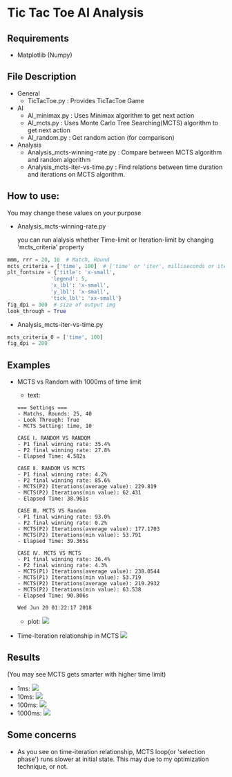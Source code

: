 # Tic Tac Toe AI Analysis

## Requirements
- Matplotlib (Numpy)

## File Description
- General
  - TicTacToe.py : Provides TicTacToe Game
- AI
  - AI_minimax.py : Uses Minimax algorithm to get next action 
  - AI_mcts.py : Uses Monte Carlo Tree Searching(MCTS) algorithm to get next action
  - AI_random.py : Get random action (for comparison)
- Analysis
  - Analysis_mcts-winning-rate.py : Compare between MCTS algorithm and random algorithm
  - Analysis_mcts-iter-vs-time.py : Find relations between time duration and iterations on MCTS algorithm.

## How to use:
 You may change these values on your purpose
  - Analysis_mcts-winning-rate.py
  
    you can run alalysis whether Time-limit or Iteration-limit by changing 'mcts_criteria' property
  ```python
  mmm, rrr = 20, 10  # Match, Round
mcts_criteria = ['time', 100]  # ['time' or 'iter', milliseconds or iteration cycles]
plt_fontsize = {'title': 'x-small',
                'legend': 5,
                'x_lbl': 'x-small',
                'y_lbl': 'x-small',
                'tick_lbl': 'xx-small'}
fig_dpi = 300  # size of output img
look_through = True
   ```
   - Analysis_mcts-iter-vs-time.py
   ```python
   mcts_criteria_0 = ['time', 100]
fig_dpi = 200
```
## Examples
- MCTS vs Random with 1000ms of time limit
  - text:
  ```
  === Settings ===
  - Matchs, Rounds: 25, 40
  - Look Through: True
  - MCTS Setting: time, 10

  CASE Ⅰ. RANDOM VS RANDOM
  - P1 final winning rate: 35.4%
  - P2 final winning rate: 27.8%
  - Elapsed Time: 4.582s

  CASE Ⅱ. RANDOM VS MCTS
  - P1 final winning rate: 4.2%
  - P2 final winning rate: 85.6%
  - MCTS(P2) Iterations(average value): 229.819
  - MCTS(P2) Iterations(min value): 62.431
  - Elapsed Time: 38.961s

  CASE Ⅲ. MCTS VS Random
  - P1 final winning rate: 93.0%
  - P2 final winning rate: 0.2%
  - MCTS(P2) Iterations(average value): 177.1703
  - MCTS(P2) Iterations(min value): 53.791
  - Elapsed Time: 39.365s

  CASE Ⅳ. MCTS VS MCTS
  - P1 final winning rate: 36.4%
  - P2 final winning rate: 4.3%
  - MCTS(P1) Iterations(average value): 238.0544
  - MCTS(P1) Iterations(min value): 53.719
  - MCTS(P2) Iterations(average value): 219.2932
  - MCTS(P2) Iterations(min value): 63.538
  - Elapsed Time: 90.806s

  Wed Jun 20 01:22:17 2018
  ```
  - plot:
    ![](output/examples/mcts_vs_random_time_10ms_example.jpg)

- Time-Iteration relationship in MCTS
  ![](output/examples/mcts_iter-time_relationship_100ms_example.jpg)


## Results
(You may see MCTS gets smarter with higher time limit)

- 1ms:
![](output/examples/mcts_vs_random_time_1ms_example.jpg)
- 10ms:
![](output/examples/mcts_vs_random_time_10ms_example.jpg)
- 100ms:
![](output/examples/mcts_vs_random_time_100ms_example.jpg)
- 1000ms:
![](output/examples/mcts_vs_random_time_1000ms_example.jpg)

## Some concerns
- As you see on time-iteration relationship, MCTS loop(or 'selection phase') runs slower at initial state. This may due to my optimization technique, or not.
